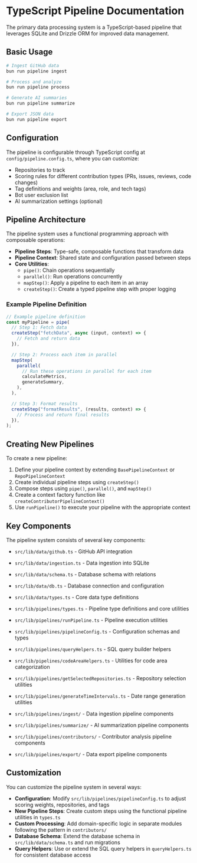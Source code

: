 # TypeScript Pipeline Documentation

The primary data processing system is a TypeScript-based pipeline that leverages SQLite and Drizzle ORM for improved data management.

## Basic Usage

```bash
# Ingest GitHub data
bun run pipeline ingest

# Process and analyze
bun run pipeline process

# Generate AI summaries
bun run pipeline summarize

# Export JSON data
bun run pipeline export
```

## Configuration

The pipeline is configurable through TypeScript config at `config/pipeline.config.ts`, where you can customize:

- Repositories to track
- Scoring rules for different contribution types (PRs, issues, reviews, code changes)
- Tag definitions and weights (area, role, and tech tags)
- Bot user exclusion list
- AI summarization settings (optional)

## Pipeline Architecture

The pipeline system uses a functional programming approach with composable operations:

- **Pipeline Steps**: Type-safe, composable functions that transform data
- **Pipeline Context**: Shared state and configuration passed between steps
- **Core Utilities**:
  - `pipe()`: Chain operations sequentially
  - `parallel()`: Run operations concurrently
  - `mapStep()`: Apply a pipeline to each item in an array
  - `createStep()`: Create a typed pipeline step with proper logging

### Example Pipeline Definition

```typescript
// Example pipeline definition
const myPipeline = pipe(
  // Step 1: Fetch data
  createStep("fetchData", async (input, context) => {
    // Fetch and return data
  }),

  // Step 2: Process each item in parallel
  mapStep(
    parallel(
      // Run these operations in parallel for each item
      calculateMetrics,
      generateSummary,
    ),
  ),

  // Step 3: Format results
  createStep("formatResults", (results, context) => {
    // Process and return final results
  }),
);
```

## Creating New Pipelines

To create a new pipeline:

1. Define your pipeline context by extending `BasePipelineContext` or `RepoPipelineContext`
2. Create individual pipeline steps using `createStep()`
3. Compose steps using `pipe()`, `parallel()`, and `mapStep()`
4. Create a context factory function like `createContributorPipelineContext()`
5. Use `runPipeline()` to execute your pipeline with the appropriate context

## Key Components

The pipeline system consists of several key components:

- `src/lib/data/github.ts` - GitHub API integration
- `src/lib/data/ingestion.ts` - Data ingestion into SQLite
- `src/lib/data/schema.ts` - Database schema with relations
- `src/lib/data/db.ts` - Database connection and configuration
- `src/lib/data/types.ts` - Core data type definitions

- `src/lib/pipelines/types.ts` - Pipeline type definitions and core utilities
- `src/lib/pipelines/runPipeline.ts` - Pipeline execution utilities
- `src/lib/pipelines/pipelineConfig.ts` - Configuration schemas and types
- `src/lib/pipelines/queryHelpers.ts` - SQL query builder helpers
- `src/lib/pipelines/codeAreaHelpers.ts` - Utilities for code area categorization
- `src/lib/pipelines/getSelectedRepositories.ts` - Repository selection utilities
- `src/lib/pipelines/generateTimeIntervals.ts` - Date range generation utilities

- `src/lib/pipelines/ingest/` - Data ingestion pipeline components
- `src/lib/pipelines/summarize/` - AI summarization pipeline components
- `src/lib/pipelines/contributors/` - Contributor analysis pipeline components
- `src/lib/pipelines/export/` - Data export pipeline components

## Customization

You can customize the pipeline system in several ways:

- **Configuration**: Modify `src/lib/pipelines/pipelineConfig.ts` to adjust scoring weights, repositories, and tags
- **New Pipeline Steps**: Create custom steps using the functional pipeline utilities in `types.ts`
- **Custom Processing**: Add domain-specific logic in separate modules following the pattern in `contributors/`
- **Database Schema**: Extend the database schema in `src/lib/data/schema.ts` and run migrations
- **Query Helpers**: Use or extend the SQL query helpers in `queryHelpers.ts` for consistent database access
